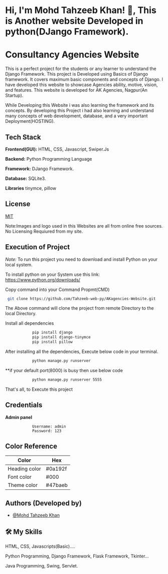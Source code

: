 
# Hi, I'm Mohd Tahzeeb Khan! 👋, This is Another website Developed in python(DJango Framework). 

# Consultancy Agencies Website
This is a perfect project for the students or any learner to understand the Django Framework. This project is Developed using Basics of Django framework. It covers maximum basic components and concepts of Django. I have developed this website to showcase Agencies ability, motive, vision, and features. This website is developed for AK Agencies, Nagpur(An Startup).

While Developing this Website i was also learning the framework and its concepts. By developing this Project i had also learning and understand many concepts of web development, database, and a very important Deployment(HOSTING).


## Tech Stack

**Frontend(GUI):** HTML,
CSS,
Javascript,
Swiper.Js

**Backend:** Python Programming Language

**Framework:** DJango Framework.

**Database:** SQLite3.

**Libraries** tinymce, pillow


## License

[MIT](https://choosealicense.com/licenses/mit/)

Note:Images and logo used in this Websites are all from online free sources. No Licensing Requiured from my site.

## Execution of Project

*Note:*  To run this project you need to download and install Python on your local system.

To install python on your System use this link: https://www.python.org/downloads/

Copy command into your Command Propmt(CMD)
```bash
 git clone https://github.com/Tahzeeb-web-py/AKagencies-Website.git
```
The Above command will clone the project from remote Directory to the local Directory.

Install all dependencies
```bash
            pip install django
            pip install django-tinymce
            pip install pillow
```
After installing all the dependencies, Execute below code in your terminal.
```bash
            python manage.py runserver
```
**if your default port(8000) is busy then use below code
```bash
            python manage.py runserver 5555
```
That's all, to Execute this project
## Credentials
**Admin panel**
``` 
            Username: admin
            Password: 123
```
## Color Reference

| Color             | Hex                                                                |
| ----------------- | ------------------------------------------------------------------ |
| Heading color | #0a192f |
| Font color | #000|
| Theme color | #47baeb |


## Authors (Developed by)

- [@Mohd Tahzeeb Khan](https://www.github.com/Tahzeeb-web-py)

## 🛠 My Skills
HTML, CSS, Javascripts(Basic)....

Python Programming, Django Framework, Flask Framework, Tkinter...

Java Programming, Swing, Servlet.
